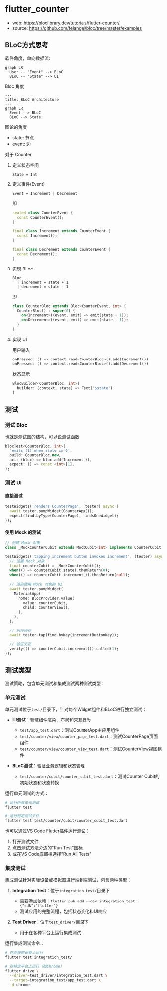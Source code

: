 # flutter_counter

- web: https://bloclibrary.dev/tutorials/flutter-counter/
- source: https://github.com/felangel/bloc/tree/master/examples

## BLoC方式思考

软件角度，单向数据流:

```mermaid
graph LR
  User -- "Event" --> BLoC
  BLoC -- "State" --> UI
```

Bloc 角度

```mermaid
---
title: BLoC Architecture
---
graph LR
  Event --> BLoC
  BLoC --> State
```

图论的角度

- state: 节点
- event: 边

对于 Counter

1. 定义状态空间

    ```
    State = Int
    ```

2. 定义事件(Event)

    ```
    Event = Increment | Decrement
    ```

    即

    ```dart
    sealed class CounterEvent {
      const CounterEvent();
    }

    final class Increment extends CounterEvent {
      const Increment();
    }

    final class Decrement extends CounterEvent {
      const Decrement();
    }
    ```

3. 实现 BLoc

    ```
    Bloc
      | increment = state + 1
      | decrement = state - 1
    ```

    即

    ```dart
    class CounterBloc extends Bloc<CounterEvent, int> {
      CounterBloc() : super(0) {
        on<Increment>((event, emit) => emit(state + 1));
        on<Decrement>((event, emit) => emit(state - 1));
      }
    }
    ```

4. 实现 UI

    用户输入

    ```dart
    onPressed: () => context.read<CounterBloc>().add(Increment())
    onPressed: () => context.read<CounterBloc>().add(Decrement())
    ```

    状态显示

    ```dart
    BlocBuilder<CounterBloc, int>(
      builder: (context, state) => Text('$state')
    )
    ```

## 测试

### 测试 Bloc

也就是测试图的结构，可以说测试函数

```dart
blocTest<CounterBloc, int>(
  'emits [1] when state is 0',
  build: CounterBloc.new,
  act: (bloc) => bloc.add(Increment()),
  expect: () => const <int>[1],
);
```

### 测试 UI

#### 直接测试

```dart
testWidgets('renders CounterPage', (tester) async {
  await tester.pumpWidget(CounterApp());
  expect(find.byType(CounterPage), findsOneWidget);
});
```

#### 使用 Mock 的测试

```dart
// 创建 Mock 对象
class _MockCounterCubit extends MockCubit<int> implements CounterCubit {}

testWidgets('tapping increment button invokes increment', (tester) async {
  // 设置 Mock 对象
  final counterCubit = _MockCounterCubit();
  when(() => counterCubit.state).thenReturn(0);
  when(() => counterCubit.increment()).thenReturn(null);
  
  // 渲染使用 Mock 对象的 UI
  await tester.pumpWidget(
    MaterialApp(
      home: BlocProvider.value(
        value: counterCubit,
        child: CounterView(),
      ),
    ),
  );
  
  // 执行操作
  await tester.tap(find.byKey(incrementButtonKey));
  
  // 验证交互
  verify(() => counterCubit.increment()).called(1);
});
```


## 测试类型

测试策略，包含单元测试和集成测试两种测试类型：

### 单元测试

单元测试位于`test/`目录下，针对每个Widget组件和BLoC进行独立测试：

- **UI测试**：验证组件渲染、布局和交互行为
  - `test/app_test.dart`：测试CounterApp主应用组件
  - `test/counter/view/counter_page_test.dart`：测试CounterPage页面组件
  - `test/counter/view/counter_view_test.dart`：测试CounterView视图组件

- **BLoC测试**：验证业务逻辑和状态管理
  - `test/counter/cubit/counter_cubit_test.dart`：测试Counter Cubit的初始状态和状态转换

运行单元测试的方式：
```bash
# 运行所有单元测试
flutter test

# 运行特定测试文件
flutter test test/counter/cubit/counter_cubit_test.dart
```

也可以通过VS Code Flutter插件运行测试：
1. 打开测试文件
2. 点击测试方法旁边的"Run Test"图标
3. 或在VS Code底部栏选择"Run All Tests"

### 集成测试

集成测试针对实际设备或模拟器进行端到端测试，包含两种类型：

1. **Integration Test**：位于`integration_test/`目录下
   - 需要添加依赖：`flutter pub add --dev integration_test:{"sdk":"flutter"}`
   - 测试应用的完整流程，包括状态变化和UI响应

2. **Test Driver**：位于`test_driver/`目录下
   - 用于在各种平台上运行集成测试

运行集成测试命令：
```bash
# 在连接的设备上运行
flutter test integration_test/

# 在特定平台上运行（如Chrome）
flutter drive \
  --driver=test_driver/integration_test.dart \
  --target=integration_test/app_test.dart \
  -d chrome
```


